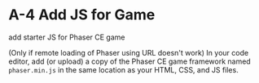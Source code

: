 # A-4 Add JS for Game

add starter JS for Phaser CE game

\(Only if remote loading of Phaser using URL doesn't work\)  In your code editor, add \(or upload\) a copy of the Phaser CE game framework named `phaser.min.js` in the same location as your HTML, CSS, and JS files.

